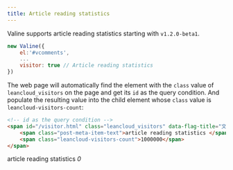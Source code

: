 ```yaml
---
title: Article reading statistics
---
```


Valine supports article reading statistics starting with `v1.2.0-beta1`.

``` js
new Valine({
    el:'#vcomments',
    ...
    visitor: true // Article reading statistics
})
```

The web page will automatically find the element with the `class` value of `leancloud_visitors` on the page and get its `id` as the query condition. And populate the resulting value into the child element whose `class` value is `leancloud-visitors-count`:

``` html
<!-- id as the query condition -->
<span id="/visitor.html" class="leancloud_visitors" data-flag-title="文章阅读量统计">
    <span class="post-meta-item-text">article reading statistics </span>
    <span class="leancloud-visitors-count">1000000</span>
</span>
```
<span id="/visitor.html" class="leancloud_visitors" data-flag-title="文章阅读量统计">
    <span class="post-meta-item-text"> article reading statistics </span>
    <i class="leancloud-visitors-count">0</i>
</span>